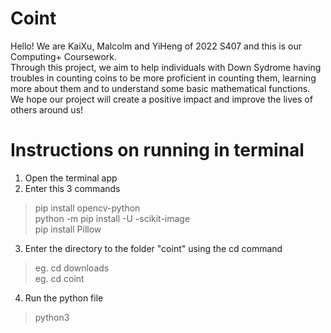 # Coint
Hello! We are KaiXu, Malcolm and YiHeng of 2022 S407 and this is our Computing+ Coursework.  
Through this project, we aim to help individuals with Down Sydrome having troubles in counting coins to be more proficient in counting them, learning more about them and to understand some basic mathematical functions.
We hope our project will create a positive impact and improve the lives of others around us!

# Instructions on running in terminal
1. Open the terminal app
2. Enter this 3 commands
> pip install opencv-python  
> python -m pip install -U -scikit-image  
> pip install Pillow  
3. Enter the directory to the folder "coint" using the cd command
> eg. cd downloads  
> eg. cd coint
4. Run the python file  
> python3 <file name.py>
 
